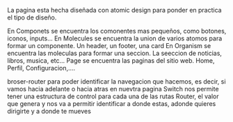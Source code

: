 La pagina esta hecha diseñada con atomic design para ponder en practica el tipo de diseño.

En Componets se encuentra los comonentes mas pequeños, como botones, iconos, inputs...
En Molecules se encuentra la union de varios atomos para formar un componente. Un header, un footer, una card
En Organism se encuentra las moleculas para formar una seccion. La seeccion de noticias, libros, musica, etc...
Page se encuentra las paginas del sitio web. Home, Perfil, Configuracion,....

broser-router para poder identificar la navegacion que hacemos, es decir, si vamos hacia adelante o hacia atras en nuevtra pagina
Switch nos permite tener una estructura de control para cada una de las rutas
Router, el valor que genera y nos va a permitir identificar a donde estas, adonde quieres dirigirte y a donde te mueves
